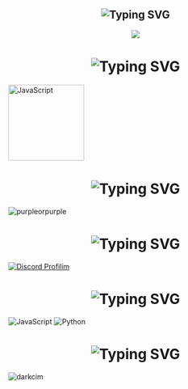 <h2 align="center"><img src="https://readme-typing-svg.herokuapp.com?font=Pacifico&pause=1000&color=F0FF32&background=69FF2000&center=true&repeat=false&vCenter=true&width=435&lines=Profile+Stat's" alt="Typing SVG" /></h2>

<div align="center">
    <img src="https://komarev.com/ghpvc/?username=ScunzieEdition&color=blue"/>
</div>

 
<h1 align="center"><img src="https://readme-typing-svg.herokuapp.com?font=Pacifico&pause=1000&color=ff3235&background=69FF2000&center=true&vCenter=true&repeat=false&width=435&lines=+Connect+With+Me" alt="Typing SVG" /></h1>
<div align="left">
<a target="_blank" rel="noopener noreferrer" href="https://discord.com/users/1006460398242902167"><img alt="JavaScript" align="center" src="https://discord.com/assets/cb48d2a8d4991281d7a6a95d2f58195e.svg" data-canonical-src="https://img.shields.io/badge/-Javascript-edb200?style=flat-square&amp;logo=javascript&amp;logoColor=white" style="height="150" width="150";"></a>
</div> 

<h1 align="center"><img src="https://readme-typing-svg.herokuapp.com?font=Pacifico&pause=1000&color=a600ff&background=69FF2000&center=true&vCenter=true&repeat=false&width=435&lines=+About+Me" alt="Typing SVG" /></h1>
<img src="https://readme-typing-svg.herokuapp.com/?size=20&width=1024&lines=Selam+ben+scunzie+uzun+süredir+yazılımla+uğraşıyorum+yakında+güzel+projeler+paylaşacağım+." alt="purpleorpurple" />


<h1 align="center"><img src="https://readme-typing-svg.herokuapp.com?font=Pacifico&pause=1000&color=326EFF&background=69FF2000&center=true&vCenter=true&repeat=false&width=435&lines=+My+Discord+Account's" alt="Typing SVG" /></h1>

[![Discord Profilim](https://lanyard.cnrad.dev/api/1006460398242902167)](https://discord.com/users/1006460398242902167)


<h1 align="center"><img src="https://readme-typing-svg.herokuapp.com?font=Pacifico&pause=1000&color=00ff88&background=69FF2000&center=true&vCenter=true&repeat=false&width=435&lines=+Lang's" alt="Typing SVG" /></h1>

![JavaScript](https://img.shields.io/badge/JavaScript-323330?style=for-the-badge&logo=javascript&logoColor=F7DF1E) ![Python](https://img.shields.io/badge/Python-14354C?style=for-the-badge&logo=python&logoColor=white)


<h1 align="center"><img src="https://readme-typing-svg.herokuapp.com?font=Pacifico&pause=1000&color=f0f0f0&background=69FF2000&center=true&vCenter=true&repeat=false&width=435&lines=+Github+Stat's+" alt="Typing SVG" /></h1>

<p><img align="left" src="github-readme-streak-stats.herokuapp.com/?user=ScunzieEdition&theme=dark" alt="darkcim"/>


 
